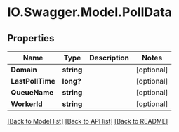 # IO.Swagger.Model.PollData
## Properties

Name | Type | Description | Notes
------------ | ------------- | ------------- | -------------
**Domain** | **string** |  | [optional] 
**LastPollTime** | **long?** |  | [optional] 
**QueueName** | **string** |  | [optional] 
**WorkerId** | **string** |  | [optional] 

[[Back to Model list]](../README.md#documentation-for-models) [[Back to API list]](../README.md#documentation-for-api-endpoints) [[Back to README]](../README.md)

